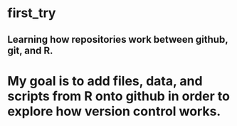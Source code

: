 # first_try
## Learning how repositories work between github, git, and R.

# My goal is to add files, data, and scripts from R onto github in order to explore how version control works. 
